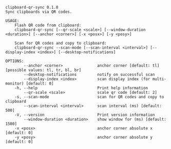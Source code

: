 
    clipboard-qr-sync 0.1.0
    Sync clipboards via QR codes.

    USAGE:
        Flash QR code from clipboard:
        clipboard-qr-sync [--qr-scale <scale>] [--window-duration <duration>] [--anchor <corner>] [-x <posx>] [-y <posy>]

        Scan for QR codes and copy to clipboard:
        clipboard-qr-sync --scan-mode [--scan-interval <interval>] [--display-index <index>] [--desktop-notifications]

    OPTIONS:
            --anchor <corner>               anchor corner [default: tl] [possible values: tl, tr, bl, br]
            --desktop-notifications         notify on successful scan
            --display-index <index>         scan display index (for multi-monitor) [default: 0]
        -h, --help                          Print help information
            --qr-scale <scale>              scale qr code [default: 2]
        -s, --scan-mode                     scan for QR codes and copy to clipboard
            --scan-interval <interval>      scan interval (ms) [default: 500]
        -V, --version                       Print version information
            --window-duration <duration>    show window for (ms) [default: 1500]
        -x <posx>                           anchor corner absolute x [default: 0]
        -y <posy>                           anchor corner absolute y [default: 0]
